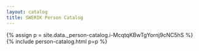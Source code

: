 ```yaml
---
layout: catalog
title: SWERIK Person Catalog
---
```

{% assign p = site.data._person-catalog.i-McqtqKBwTgYornj9cNC5hS %}
{% include person-catalog.html p=p %}

